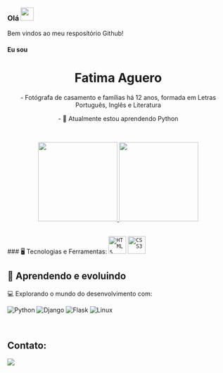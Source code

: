 <!---ESTE ARQUIVO É PARA CONFIGURAR SEU PERFIL DO GITHUB, PREENCHA COM SEUS DADOS. Para que ele seja visto como seu perfil, é preciso criar um repositório público com o seu nome de usuário e salvar com o nome README.md--->
<!---SEUNOME--->
<div dsplay="inline-block">
<h3>Olá <img src="https://raw.githubusercontent.com/kaueMarques/kaueMarques/master/hi.gif" width="30px"></h3>
Bem vindos ao meu resposítório Github!
<h4>Eu sou</h4> 
<h1 align="center"> Fatima Aguero</h1>
  

<!---APRESENTAÇÃO--->  
<div display="block">
<p align="center">‍- Fotógrafa de casamento e famílias há 12 anos, formada em Letras Português, Inglês e Literatura </p>
<p align="center">- 🌱 Atualmente estou aprendendo Python</p>


  
<br>  

<!---ESTATÍSTICAS DO GITHUB--->
<p align="center">
<a href="https://github.com/LINKDOSEUGIHUB">
<img height="180em" src="https://github-readme-stats-eight-theta.vercel.app/api?username=AugustoQueiroz13&show_icons=true&theme=algolia&include_all_commits=true&count_private=true"/>
<img height="180em" src="https://github-readme-stats-eight-theta.vercel.app/api/top-langs/?username=SEUUSERNAME&layout=compact&langs_count=8&theme=algolia"/>
</a>
</p>

<br>
<!---ÍCONES DAS LINGUAGENS E FERRAMENTAS--->   
### 🖥️ Tecnologias e Ferramentas: 
<code><img width="40px" src="https://encrypted-tbn0.gstatic.com/images?q=tbn:ANd9GcSWNlf-SuiFVykW2Murh3Rh2_ESg-laqivMzA&s" title = "HTML5"/></code>
<code><img width="40px" src="https://encrypted-tbn0.gstatic.com/images?q=tbn:ANd9GcRkIYtzubOWoF8UAf4Gj53eGupsMpqPfDAnDQ&s" title = "CSS3"/></code>


<!---O QUE VC ESTÁ APRENDENDO--->   
## 🌱 Aprendendo e evoluindo

💻 Explorando o mundo do desenvolvimento com:

![Python](https://img.shields.io/badge/Python-3776AB?style=for-the-badge&logo=python&logoColor=white)
![Django](https://img.shields.io/badge/Django-092E20?style=for-the-badge&logo=django&logoColor=white)
![Flask](https://img.shields.io/badge/Flask-000000?style=for-the-badge&logo=flask&logoColor=white)
![Linux](https://img.shields.io/badge/Linux-FCC624?style=for-the-badge&logo=linux&logoColor=black)

<br>
  
<!---SEUS CONTATOS---> 
## Contato:

<a href="https://www.instagram.com/aguero.foto" target="_blank"><img loading="lazy" src="https://img.shields.io/badge/-Instagram-%23E4405F?style=for-the-badge&logo=instagram&logoColor=white" target="_blank"></a>
<a href="https://www.twitch.tv/seu-usuário-aqui" target="_blank">
